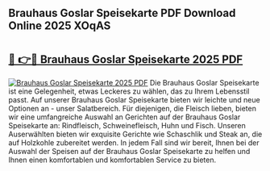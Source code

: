## Brauhaus Goslar Speisekarte PDF Download Online 2025 XOqAS

# <h2><a href="http://gc65mr.nevu.top/?p=Brauhaus+Goslar+Speisekarte">🔗 👉🔴 Brauhaus Goslar Speisekarte 2025 PDF</a></h2>

[![Brauhaus Goslar Speisekarte 2025 PDF](https://i.imgur.com/dBaPXMq.png)](http://gc65mr.nevu.top/?p=Brauhaus+Goslar+Speisekarte)
Die Brauhaus Goslar Speisekarte ist eine Gelegenheit, etwas Leckeres zu wählen, das zu Ihrem Lebensstil passt. Auf unserer Brauhaus Goslar Speisekarte bieten wir leichte und neue Optionen an - unser Salatbereich. Für diejenigen, die Fleisch lieben, bieten wir eine umfangreiche Auswahl an Gerichten auf der Brauhaus Goslar Speisekarte an: Rindfleisch, Schweinefleisch, Huhn und Fisch. Unseren Auserwählten bieten wir exquisite Gerichte wie Schaschlik und Steak an, die auf Holzkohle zubereitet werden. In jedem Fall sind wir bereit, Ihnen bei der Auswahl der Speisen auf der Brauhaus Goslar Speisekarte zu helfen und Ihnen einen komfortablen und komfortablen Service zu bieten.
